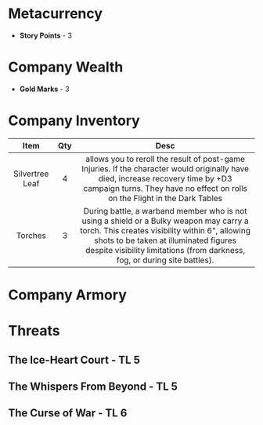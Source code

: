 # Metacurrency
- **Story Points** - 3
# Company Wealth
- **Gold Marks** - 3

# Company Inventory

|      Item       | Qty |                                                                                                       Desc                                                                                                       |
|:---------------:|:---:|:----------------------------------------------------------------------------------------------------------------------------------------------------------------------------------------------------------------:|
| Silvertree Leaf |  4  | allows you to reroll the result of post-game Injuries. If the character would originally have died, increase recovery time by +D3 campaign turns.  They have no effect on rolls on the Flight in the Dark Tables |
|     Torches     |  3  |During battle, a warband member who is not using a shield or a Bulky weapon may carry a torch. This creates visibility within 6", allowing shots to be taken at illuminated figures despite visibility limitations (from darkness, fog, or during site battles).                                                                                                                                                                                                                  |

# Company Armory

# Threats
## The Ice-Heart Court - TL 5
## The Whispers From Beyond - TL 5
## The Curse of War - TL 6